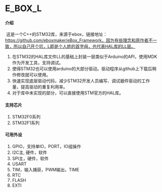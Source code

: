 # E_BOX_L

#### 介绍

​		这是一个C++的STM32库，来源于ebox，链接地址：https://github.com/eboxmaker/eBox_Framework，因为有些理念和原作者不一致，所以自己开个坑，L即是个人姓的首字母，也代表HAL库的LL层。

1. 在STM32的HAL库文件LL的基础上封装一层类似于Arduino的API，使用MDK作为开发工具，支持调试。
2. 使得STM32也可以使用arduino的大部分驱动。驱动程序从github上下载后稍作修改就可以使用。
3. 快速实现底层驱动代码，减少STM32开发人员编写、调试器件驱动的工作量，提高驱动的重复利用率。
4. 对于库中未实现的部分，可以直接使用STM官方的HAL库。

#### 支持芯片

1. STM32F0系列
2. STM32F1系列



#### 可用外设

1.  GPIO，支持单IO，PORT，IO组操作
2.  I2C主, 硬件，软件
3.  SPI主，硬件，软件
4.  USART
5.  TIM，输入捕获，PWM输出，TIME
6.  RTC
7.  FLASH
8.  EXTI





